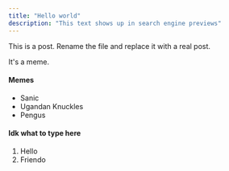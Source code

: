 ```yaml
---
title: "Hello world"
description: "This text shows up in search engine previews"
---
```


This is a post. Rename the file and replace it with a real post.

It's a meme.

#### Memes

- Sanic
- Ugandan Knuckles
- Pengus

#### Idk what to type here

1. Hello
2. Friendo
